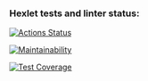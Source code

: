 ### Hexlet tests and linter status:
[![Actions Status](https://github.com/dmitry1178/frontend-project-11/workflows/hexlet-check/badge.svg)](https://github.com/dmitry1178/frontend-project-11/actions)

[![Maintainability](https://api.codeclimate.com/v1/badges/5d312826880cfba98a0c/maintainability)](https://codeclimate.com/github/dmitry1178/frontend-project-11/maintainability)

[![Test Coverage](https://api.codeclimate.com/v1/badges/5d312826880cfba98a0c/test_coverage)](https://codeclimate.com/github/dmitry1178/frontend-project-11/test_coverage)